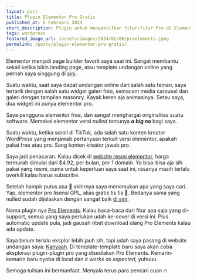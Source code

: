 ```yaml
---
layout: post
title: Plugin Elementor Pro Gratis
published_at: 6 Februari 2024
short_description: Plugin untuk mengaktifkan fitur-fitur Pro di Elementor page builder, gratis dan legal! 
tags: wordpress
featured_image_url: /assets/images/2024/02/06/proelements.jpeg
permalink: /posts/plugin-elementor-pro-gratis/
---
```


Elementor menjadi page builder favorit saya saat ini. Sangat membantu sekali ketika bikin landing page, atau template undangan online yang pernah saya singgung di [sini](/2024/02/06/image-resizer-and-compressor-copy.html).

Suatu waktu, saat saya dapat undangan online dari salah satu teman, saya tertarik dengan salah satu widget galeri foto, semacam media carousel dan galeri dengan tampilan masonry. Kayak keren aja animasinya. Setau saya, dua widget ini punya elementor pro. 

Saya pengguna elementor free, dan sangat menghargai originalitas suatu software. Memakai elementor versi *nulled* tentunya ***a big no*** bagi saya.

Suatu waktu, ketika scroll di TikTok, ada salah satu konten kreator WordPress yang menjawab pertanyaan terkait versi elementor, apakah pakai free atau pro. Sang konten kreator jawab pro. 

Saya jadi penasaran. Kalau dicek di [website resmi elementor](https://elementor.com/pricing-plugin/), harga termurah dimulai dari $4.92, per bulan, per 1 domain. Ya bisa-bisa aja sih pakai yang resmi, cuma untuk keperluan saya saat ini, rasanya masih terlalu overkill kalau harus subscribe.

Setelah hampir putus asa 🤣 akhirnya saya menemukan apa yang saya cari. Yap, elementor pro lisensi GPL, alias gratis tis tis 🤑. Bedanya sama yang nulled sudah dijelaskan dengan sangat baik [di sini](https://www.wpnesia.id/license-gpl/).

Nama plugin nya [Pro Elements](https://proelements.org). Kalau baca-baca dari fitur apa saja yang di-support, semua yang saya perlukan udah ke-cover di versi ini. Plus automatic update pula, jadi gausah ribet download ulang Pro Elements kalau ada update.

Saya belum terlalu eksplor lebih jauh sih, tapi udah saya pasang di website undangan saya: [Kanyaah](kanyaah.com). Di template-template baru saya akan coba eksplorasi plugin-plugin pro yang disediakan Pro Elements. Kemarin-kemarin baru nyoba di local dan *it works as expected*, yuhuuu.

Semoga tulisan ini bermanfaat. Menyala terus para pencari cuan 🔥 
